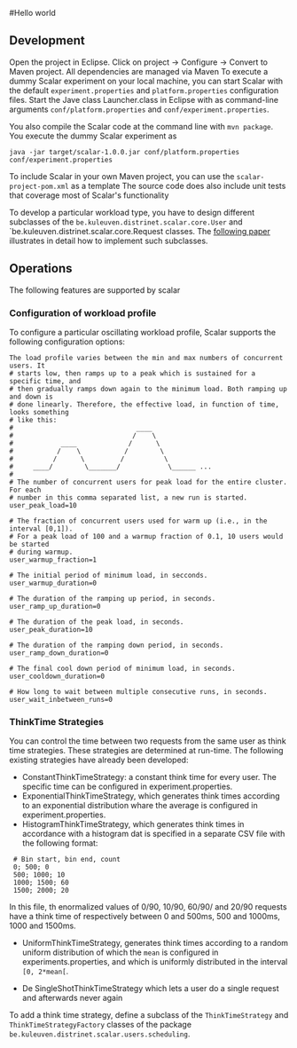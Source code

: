#Hello world

## Development

Open the project in Eclipse. Click on project -> Configure -> Convert to Maven project. All dependencies are managed via Maven
To execute a dummy Scalar experiment on your local machine, you can start Scalar with the default `experiment.properties` and `platform.properties` 
configuration files. Start the Jave class Launcher.class in Eclipse with as command-line arguments `conf/platform.properties` and `conf/experiment.properties`.


You also compile the Scalar code at the command line with `mvn package`.  You execute the dummy Scalar experiment as 
```
java -jar target/scalar-1.0.0.jar conf/platform.properties conf/experiment.properties
```
To include Scalar in your own Maven project, you can use the `scalar-project-pom.xml` as a template 
The source code does also include unit tests that coverage most of Scalar's functionality 

To develop a particular workload type, you have to design different subclasses of the `be.kuleuven.distrinet.scalar.core.User` and `be.kuleuven.distrinet.scalar.core.Request classes. 
The [following paper](./heyman_preuveneers_joosen.pdf) illustrates in detail how to implement such subclasses.

## Operations

The following features are supported by scalar

### Configuration of workload profile
To configure a particular oscillating workload profile, Scalar supports the following configuration options:

```
The load profile varies between the min and max numbers of concurrent users. It
# starts low, then ramps up to a peak which is sustained for a specific time, and
# then gradually ramps down again to the minimum load. Both ramping up and down is
# done linearly. Therefore, the effective load, in function of time, looks something
# like this:
#                               ____
#                              /    \
#            ____             /      \
#           /    \           /        \
#          /      \         /          \
#     ____/        \_______/            \______ ...
#
# The number of concurrent users for peak load for the entire cluster. For each
# number in this comma separated list, a new run is started.
user_peak_load=10

# The fraction of concurrent users used for warm up (i.e., in the interval [0,1]).
# For a peak load of 100 and a warmup fraction of 0.1, 10 users would be started
# during warmup. 
user_warmup_fraction=1

# The initial period of minimum load, in secconds.
user_warmup_duration=0

# The duration of the ramping up period, in seconds.
user_ramp_up_duration=0

# The duration of the peak load, in seconds.
user_peak_duration=10

# The duration of the ramping down period, in seconds.
user_ramp_down_duration=0

# The final cool down period of minimum load, in seconds.
user_cooldown_duration=0

# How long to wait between multiple consecutive runs, in seconds.
user_wait_inbetween_runs=0
```
### ThinkTime Strategies

You can control the time between two requests from the same user as think time strategies. 
These strategies are determined at run-time. The following existing strategies have already been developed:

  * ConstantThinkTimeStrategy: a  constant think time for every user. The specific time can be configured in experiment.properties.
  * ExponentialThinkTimeStrategy, which generates think times according to an exponential distribution whare the average is configured in experiment.properties. 
  * HistogramThinkTimeStrategy, which generates think times in accordance with a histogram dat is specified in a separate CSV  file with the following format:
```
 # Bin start, bin end, count
 0; 500; 0
 500; 1000; 10
 1000; 1500; 60
 1500; 2000; 20
 ```

In this file, th enormalized values of 0/90, 10/90, 60/90/ and 20/90 requests have a think time of respectively between 0 and 500ms, 
500 and 1000ms, 1000 and 1500ms.

  * UniformThinkTimeStrategy, generates think times according to a random uniform distribution of which the `mean` is configured in experiments.properties, 
    and which is uniformly distributed in the interval `[0, 2*mean[`.

* De SingleShotThinkTimeStrategy which lets a user do a single request and afterwards never again

To add a think time strategy, define a subclass of the `ThinkTimeStrategy` and  `ThinkTimeStrategyFactory` classes
of the package `be.kuleuven.distrinet.scalar.users.scheduling`.
